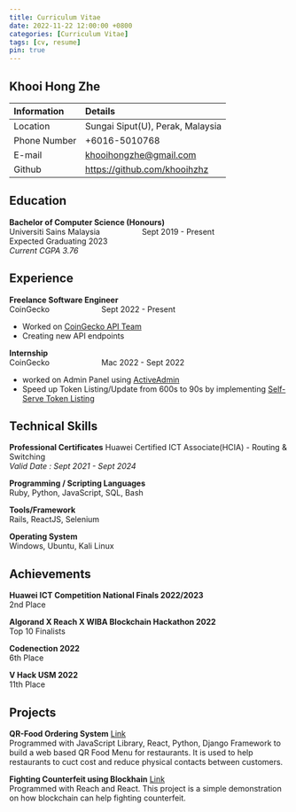 ```yaml
---
title: Curriculum Vitae
date: 2022-11-22 12:00:00 +0800
categories: [Curriculum Vitae]
tags: [cv, resume]
pin: true
---
```


## Khooi Hong Zhe

| Information   | Details                         |
|:--------------|:--------------------------------|
|Location       | Sungai Siput(U), Perak, Malaysia|
|Phone Number   | +6016-5010768                   |
|E-mail         | khooihongzhe@gmail.com          |
|Github         | https://github.com/khooihzhz    |

## Education
__Bachelor of Computer Science (Honours)__  
Universiti Sains Malaysia  &emsp; &emsp; &emsp; &emsp;    Sept 2019 - Present  
Expected Graduating 2023  
_Current CGPA 3.76_

## Experience
__Freelance Software Engineer__  
CoinGecko &emsp; &emsp; &emsp; &emsp; &emsp; Sept 2022 - Present  
- Worked on [CoinGecko API Team](https://www.coingecko.com/en/api)
- Creating new API endpoints

__Internship__  
CoinGecko &emsp; &emsp; &emsp; &emsp; &emsp; Mac 2022 - Sept 2022  
- worked on Admin Panel using [ActiveAdmin](https://activeadmin.info)
- Speed up Token Listing/Update from 600s to 90s by implementing [Self-Serve Token Listing](https://www.coingecko.com/request-form)  


## Technical Skills
__Professional Certificates__
Huawei Certified ICT Associate(HCIA) - Routing & Switching  
_Valid Date : Sept 2021 - Sept 2024_  

__Programming / Scripting Languages__  
Ruby, Python, JavaScript, SQL, Bash  

__Tools/Framework__  
Rails, ReactJS, Selenium

__Operating System__  
Windows, Ubuntu, Kali Linux


## Achievements
__Huawei ICT Competition National Finals 2022/2023__  
2nd Place

__Algorand X Reach X WIBA Blockchain Hackathon 2022__  
Top 10 Finalists

__Codenection 2022__  
6th Place

__V Hack USM 2022__  
11th Place 


## Projects
__QR-Food Ordering System__  [Link](https://github.com/khooihzhz/qr-food-ordering)  
Programmed with JavaScript Library, React, Python, Django Framework to build a web based QR Food Menu for restaurants. It is used to help restaurants to cuct cost and reduce physical contacts between customers.

__Fighting Counterfeit using Blockhain__  [Link](https://github.com/khooihzhz/reach-hackathon)  
Programmed with Reach and React. This project is a simple demonstration on how blockchain can help fighting counterfeit.
